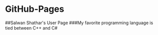 # GitHub-Pages
##Salwan Shathar's User Page
###My favorite programming language is tied between C++ and C#
